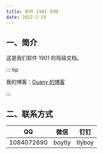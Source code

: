 ```yaml
---
title: 软件 1901 文档
date: 2022-2-19
---
```


## 一、简介

这是我们软件 1901 的班级文档。

::: tip

我的博客：[Guany 的博客](https://tlyboy.github.io/blog/)

:::

## 二、联系方式

| QQ         | 微信   | 钉钉   |
| ---------- | ------ | ------ |
| 1084072690 | boytly | tlyboy |
